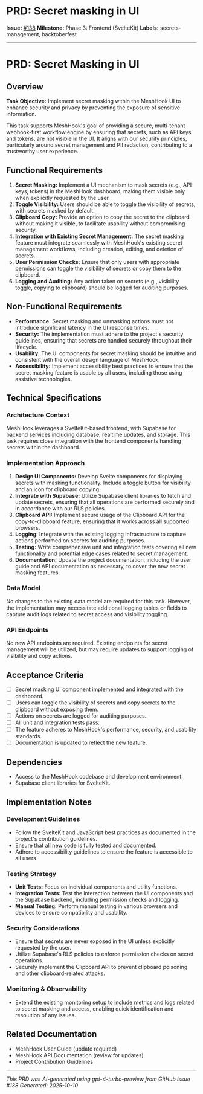 # PRD: Secret masking in UI

**Issue:** [#138](https://github.com/profullstack/meshhook/issues/138)
**Milestone:** Phase 3: Frontend (SvelteKit)
**Labels:** secrets-management, hacktoberfest

---

# PRD: Secret Masking in UI

## Overview

**Task Objective:** Implement secret masking within the MeshHook UI to enhance security and privacy by preventing the exposure of sensitive information.

This task supports MeshHook's goal of providing a secure, multi-tenant webhook-first workflow engine by ensuring that secrets, such as API keys and tokens, are not visible in the UI. It aligns with our security principles, particularly around secret management and PII redaction, contributing to a trustworthy user experience.

## Functional Requirements

1. **Secret Masking:** Implement a UI mechanism to mask secrets (e.g., API keys, tokens) in the MeshHook dashboard, making them visible only when explicitly requested by the user.
2. **Toggle Visibility:** Users should be able to toggle the visibility of secrets, with secrets masked by default.
3. **Clipboard Copy:** Provide an option to copy the secret to the clipboard without making it visible, to facilitate usability without compromising security.
4. **Integration with Existing Secret Management:** The secret masking feature must integrate seamlessly with MeshHook's existing secret management workflows, including creation, editing, and deletion of secrets.
5. **User Permission Checks:** Ensure that only users with appropriate permissions can toggle the visibility of secrets or copy them to the clipboard.
6. **Logging and Auditing:** Any action taken on secrets (e.g., visibility toggle, copying to clipboard) should be logged for auditing purposes.

## Non-Functional Requirements

- **Performance:** Secret masking and unmasking actions must not introduce significant latency in the UI response times.
- **Security:** The implementation must adhere to the project's security guidelines, ensuring that secrets are handled securely throughout their lifecycle.
- **Usability:** The UI components for secret masking should be intuitive and consistent with the overall design language of MeshHook.
- **Accessibility:** Implement accessibility best practices to ensure that the secret masking feature is usable by all users, including those using assistive technologies.

## Technical Specifications

### Architecture Context

MeshHook leverages a SvelteKit-based frontend, with Supabase for backend services including database, realtime updates, and storage. This task requires close integration with the frontend components handling secrets within the dashboard.

### Implementation Approach

1. **Design UI Components:** Develop Svelte components for displaying secrets with masking functionality. Include a toggle button for visibility and an icon for clipboard copying.
2. **Integrate with Supabase:** Utilize Supabase client libraries to fetch and update secrets, ensuring that all operations are performed securely and in accordance with our RLS policies.
3. **Clipboard API:** Implement secure usage of the Clipboard API for the copy-to-clipboard feature, ensuring that it works across all supported browsers.
4. **Logging**: Integrate with the existing logging infrastructure to capture actions performed on secrets for auditing purposes.
5. **Testing:** Write comprehensive unit and integration tests covering all new functionality and potential edge cases related to secret management.
6. **Documentation:** Update the project documentation, including the user guide and API documentation as necessary, to cover the new secret masking features.

### Data Model

No changes to the existing data model are required for this task. However, the implementation may necessitate additional logging tables or fields to capture audit logs related to secret access and visibility toggling.

### API Endpoints

No new API endpoints are required. Existing endpoints for secret management will be utilized, but may require updates to support logging of visibility and copy actions.

## Acceptance Criteria

- [ ] Secret masking UI component implemented and integrated with the dashboard.
- [ ] Users can toggle the visibility of secrets and copy secrets to the clipboard without exposing them.
- [ ] Actions on secrets are logged for auditing purposes.
- [ ] All unit and integration tests pass.
- [ ] The feature adheres to MeshHook's performance, security, and usability standards.
- [ ] Documentation is updated to reflect the new feature.

## Dependencies

- Access to the MeshHook codebase and development environment.
- Supabase client libraries for SvelteKit.

## Implementation Notes

### Development Guidelines

- Follow the SvelteKit and JavaScript best practices as documented in the project's contribution guidelines.
- Ensure that all new code is fully tested and documented.
- Adhere to accessibility guidelines to ensure the feature is accessible to all users.

### Testing Strategy

- **Unit Tests:** Focus on individual components and utility functions.
- **Integration Tests:** Test the interaction between the UI components and the Supabase backend, including permission checks and logging.
- **Manual Testing:** Perform manual testing in various browsers and devices to ensure compatibility and usability.

### Security Considerations

- Ensure that secrets are never exposed in the UI unless explicitly requested by the user.
- Utilize Supabase's RLS policies to enforce permission checks on secret operations.
- Securely implement the Clipboard API to prevent clipboard poisoning and other clipboard-related attacks.

### Monitoring & Observability

- Extend the existing monitoring setup to include metrics and logs related to secret masking and access, enabling quick identification and resolution of any issues.

## Related Documentation

- MeshHook User Guide (update required)
- MeshHook API Documentation (review for updates)
- Project Contribution Guidelines

---

*This PRD was AI-generated using gpt-4-turbo-preview from GitHub issue #138*
*Generated: 2025-10-10*
